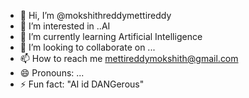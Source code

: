 - 👋 Hi, I’m @mokshithreddymettireddy
- 👀 I’m interested in ..AI
- 🌱 I’m currently learning Artificial Intelligence
- 💞️ I’m looking to collaborate on ...
- 📫 How to reach me mettireddymokshith@gmail.com
- 😄 Pronouns: ...
- ⚡ Fun fact: "AI id DANGerous"

<!---
mokshithreddymettireddy/mokshithreddymettireddy is a ✨ special ✨ repository because its `README.md` (this file) appears on your GitHub profile.
You can click the Preview link to take a look at your changes.
--->
